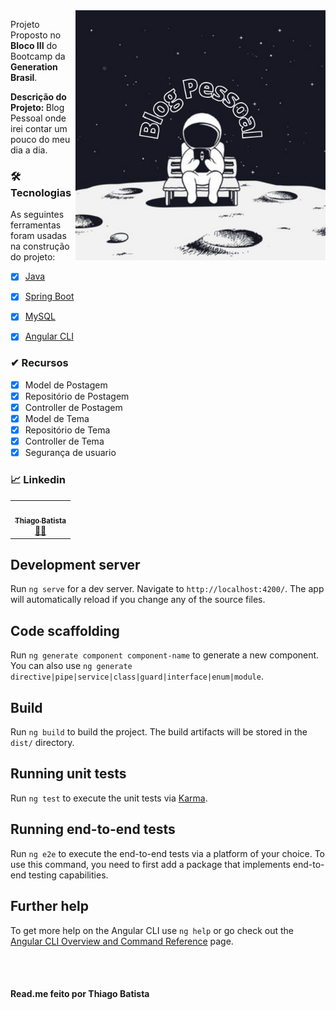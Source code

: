 <img src="https://raw.githubusercontent.com/teey-tech/Blog-Pessoal/develop/blog_logo.png" min-width="400px" max-width="400px" width="400px" align="right" alt="Computador iuriCode">

<p align="left">Projeto Proposto no <strong>Bloco III</strong> do Bootcamp da <strong>Generation Brasil</strong>.
<br>
</p>
<p align="left"><strong>Descrição do Projeto: </strong> Blog Pessoal onde irei contar um pouco do meu dia a dia.
<br>
</p>


### 🛠 Tecnologias

As seguintes ferramentas foram usadas na construção do projeto:

- [x] [Java](https://www.java.com/pt-BR/)
- [x] [Spring Boot](https://start.spring.io/)
- [x] [MySQL](https://www.mysql.com/)
- [x] [Angular CLI](https://github.com/angular/angular-cli)


### ✔ **Recursos**

- [x] Model de Postagem 
- [x] Repositório de Postagem
- [x] Controller de Postagem
- [x] Model de Tema 
- [x] Repositório de Tema
- [x] Controller de Tema
- [x] Segurança de usuario

### 📈 **Linkedin**
<table>
  <tr>
    <td align="center"><a href="https://www.linkedin.com/in/thiago-batista-da-graca/"><img style="border-radius: 50%;" src="https://media-exp1.licdn.com/dms/image/C4E03AQEkfkpf6d3fnA/profile-displayphoto-shrink_200_200/0/1637252425516?e=1648684800&v=beta&t=sp9Cpsmf1syfj5FNvhFG1RZdzwrSkp6bH_aWznXqaDY" width="100px;" alt=""/><br /><sub><b>Thiago Batista</b></sub></a><br /><a href="https://www.linkedin.com/in/thiago-batista-da-graca/" title="Thiago Batista">👨‍💻</a></td>
  </tr>
</table>

## Development server

Run `ng serve` for a dev server. Navigate to `http://localhost:4200/`. The app will automatically reload if you change any of the source files.

## Code scaffolding

Run `ng generate component component-name` to generate a new component. You can also use `ng generate directive|pipe|service|class|guard|interface|enum|module`.

## Build

Run `ng build` to build the project. The build artifacts will be stored in the `dist/` directory.

## Running unit tests

Run `ng test` to execute the unit tests via [Karma](https://karma-runner.github.io).

## Running end-to-end tests

Run `ng e2e` to execute the end-to-end tests via a platform of your choice. To use this command, you need to first add a package that implements end-to-end testing capabilities.

## Further help

To get more help on the Angular CLI use `ng help` or go check out the [Angular CLI Overview and Command Reference](https://angular.io/cli) page.

<br><br>

#### Read.me feito  por Thiago Batista
